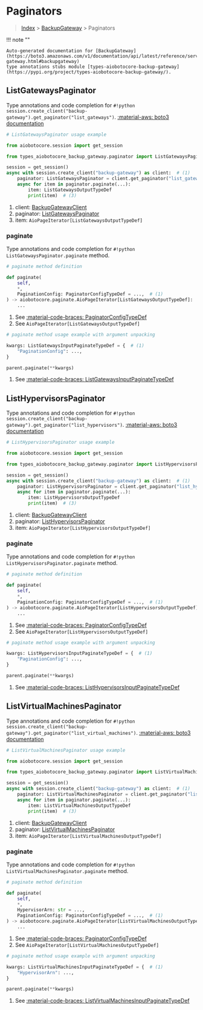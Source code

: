 # Paginators

> [Index](../README.md) > [BackupGateway](./README.md) > Paginators

!!! note ""

    Auto-generated documentation for [BackupGateway](https://boto3.amazonaws.com/v1/documentation/api/latest/reference/services/backup-gateway.html#backupgateway)
    type annotations stubs module [types-aiobotocore-backup-gateway](https://pypi.org/project/types-aiobotocore-backup-gateway/).

## ListGatewaysPaginator

Type annotations and code completion for `#!python session.create_client("backup-gateway").get_paginator("list_gateways")`.
[:material-aws: boto3 documentation](https://boto3.amazonaws.com/v1/documentation/api/latest/reference/services/backup-gateway/paginator/ListGateways.html#BackupGateway.Paginator.ListGateways)

```python
# ListGatewaysPaginator usage example

from aiobotocore.session import get_session

from types_aiobotocore_backup_gateway.paginator import ListGatewaysPaginator

session = get_session()
async with session.create_client("backup-gateway") as client:  # (1)
    paginator: ListGatewaysPaginator = client.get_paginator("list_gateways")  # (2)
    async for item in paginator.paginate(...):
        item: ListGatewaysOutputTypeDef
        print(item)  # (3)
```

1. client: [BackupGatewayClient](./client.md)
2. paginator: [ListGatewaysPaginator](./paginators.md#listgatewayspaginator)
3. item: `AioPageIterator[ListGatewaysOutputTypeDef]`


### paginate

Type annotations and code completion for `#!python ListGatewaysPaginator.paginate` method.

```python
# paginate method definition

def paginate(
    self,
    *,
    PaginationConfig: PaginatorConfigTypeDef = ...,  # (1)
) -> aiobotocore.paginate.AioPageIterator[ListGatewaysOutputTypeDef]:  # (2)
    ...
```

1. See [:material-code-braces: PaginatorConfigTypeDef](./type_defs.md#paginatorconfigtypedef)
2. See `AioPageIterator[ListGatewaysOutputTypeDef]`


```python
# paginate method usage example with argument unpacking

kwargs: ListGatewaysInputPaginateTypeDef = {  # (1)
    "PaginationConfig": ...,
}

parent.paginate(**kwargs)
```

1. See [:material-code-braces: ListGatewaysInputPaginateTypeDef](./type_defs.md#listgatewaysinputpaginatetypedef)
## ListHypervisorsPaginator

Type annotations and code completion for `#!python session.create_client("backup-gateway").get_paginator("list_hypervisors")`.
[:material-aws: boto3 documentation](https://boto3.amazonaws.com/v1/documentation/api/latest/reference/services/backup-gateway/paginator/ListHypervisors.html#BackupGateway.Paginator.ListHypervisors)

```python
# ListHypervisorsPaginator usage example

from aiobotocore.session import get_session

from types_aiobotocore_backup_gateway.paginator import ListHypervisorsPaginator

session = get_session()
async with session.create_client("backup-gateway") as client:  # (1)
    paginator: ListHypervisorsPaginator = client.get_paginator("list_hypervisors")  # (2)
    async for item in paginator.paginate(...):
        item: ListHypervisorsOutputTypeDef
        print(item)  # (3)
```

1. client: [BackupGatewayClient](./client.md)
2. paginator: [ListHypervisorsPaginator](./paginators.md#listhypervisorspaginator)
3. item: `AioPageIterator[ListHypervisorsOutputTypeDef]`


### paginate

Type annotations and code completion for `#!python ListHypervisorsPaginator.paginate` method.

```python
# paginate method definition

def paginate(
    self,
    *,
    PaginationConfig: PaginatorConfigTypeDef = ...,  # (1)
) -> aiobotocore.paginate.AioPageIterator[ListHypervisorsOutputTypeDef]:  # (2)
    ...
```

1. See [:material-code-braces: PaginatorConfigTypeDef](./type_defs.md#paginatorconfigtypedef)
2. See `AioPageIterator[ListHypervisorsOutputTypeDef]`


```python
# paginate method usage example with argument unpacking

kwargs: ListHypervisorsInputPaginateTypeDef = {  # (1)
    "PaginationConfig": ...,
}

parent.paginate(**kwargs)
```

1. See [:material-code-braces: ListHypervisorsInputPaginateTypeDef](./type_defs.md#listhypervisorsinputpaginatetypedef)
## ListVirtualMachinesPaginator

Type annotations and code completion for `#!python session.create_client("backup-gateway").get_paginator("list_virtual_machines")`.
[:material-aws: boto3 documentation](https://boto3.amazonaws.com/v1/documentation/api/latest/reference/services/backup-gateway/paginator/ListVirtualMachines.html#BackupGateway.Paginator.ListVirtualMachines)

```python
# ListVirtualMachinesPaginator usage example

from aiobotocore.session import get_session

from types_aiobotocore_backup_gateway.paginator import ListVirtualMachinesPaginator

session = get_session()
async with session.create_client("backup-gateway") as client:  # (1)
    paginator: ListVirtualMachinesPaginator = client.get_paginator("list_virtual_machines")  # (2)
    async for item in paginator.paginate(...):
        item: ListVirtualMachinesOutputTypeDef
        print(item)  # (3)
```

1. client: [BackupGatewayClient](./client.md)
2. paginator: [ListVirtualMachinesPaginator](./paginators.md#listvirtualmachinespaginator)
3. item: `AioPageIterator[ListVirtualMachinesOutputTypeDef]`


### paginate

Type annotations and code completion for `#!python ListVirtualMachinesPaginator.paginate` method.

```python
# paginate method definition

def paginate(
    self,
    *,
    HypervisorArn: str = ...,
    PaginationConfig: PaginatorConfigTypeDef = ...,  # (1)
) -> aiobotocore.paginate.AioPageIterator[ListVirtualMachinesOutputTypeDef]:  # (2)
    ...
```

1. See [:material-code-braces: PaginatorConfigTypeDef](./type_defs.md#paginatorconfigtypedef)
2. See `AioPageIterator[ListVirtualMachinesOutputTypeDef]`


```python
# paginate method usage example with argument unpacking

kwargs: ListVirtualMachinesInputPaginateTypeDef = {  # (1)
    "HypervisorArn": ...,
}

parent.paginate(**kwargs)
```

1. See [:material-code-braces: ListVirtualMachinesInputPaginateTypeDef](./type_defs.md#listvirtualmachinesinputpaginatetypedef)
